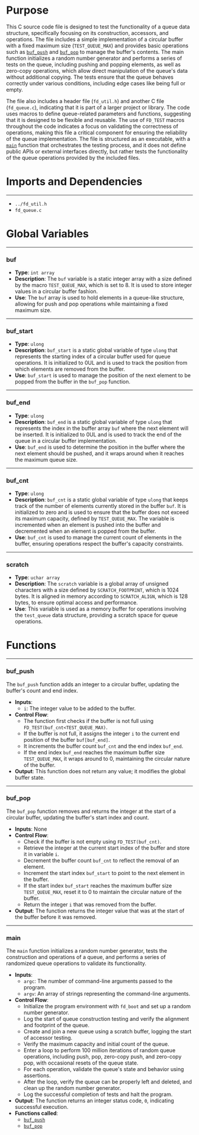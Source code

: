 # Purpose
This C source code file is designed to test the functionality of a queue data structure, specifically focusing on its construction, accessors, and operations. The file includes a simple implementation of a circular buffer with a fixed maximum size (`TEST_QUEUE_MAX`) and provides basic operations such as [`buf_push`](#buf_push) and [`buf_pop`](#buf_pop) to manage the buffer's contents. The main function initializes a random number generator and performs a series of tests on the queue, including pushing and popping elements, as well as zero-copy operations, which allow direct manipulation of the queue's data without additional copying. The tests ensure that the queue behaves correctly under various conditions, including edge cases like being full or empty.

The file also includes a header file (`fd_util.h`) and another C file (`fd_queue.c`), indicating that it is part of a larger project or library. The code uses macros to define queue-related parameters and functions, suggesting that it is designed to be flexible and reusable. The use of `FD_TEST` macros throughout the code indicates a focus on validating the correctness of operations, making this file a critical component for ensuring the reliability of the queue implementation. The file is structured as an executable, with a [`main`](#main) function that orchestrates the testing process, and it does not define public APIs or external interfaces directly, but rather tests the functionality of the queue operations provided by the included files.
# Imports and Dependencies

---
- `../fd_util.h`
- `fd_queue.c`


# Global Variables

---
### buf
- **Type**: `int array`
- **Description**: The `buf` variable is a static integer array with a size defined by the macro `TEST_QUEUE_MAX`, which is set to 8. It is used to store integer values in a circular buffer fashion.
- **Use**: The `buf` array is used to hold elements in a queue-like structure, allowing for push and pop operations while maintaining a fixed maximum size.


---
### buf\_start
- **Type**: `ulong`
- **Description**: `buf_start` is a static global variable of type `ulong` that represents the starting index of a circular buffer used for queue operations. It is initialized to 0UL and is used to track the position from which elements are removed from the buffer.
- **Use**: `buf_start` is used to manage the position of the next element to be popped from the buffer in the `buf_pop` function.


---
### buf\_end
- **Type**: `ulong`
- **Description**: `buf_end` is a static global variable of type `ulong` that represents the index in the buffer array `buf` where the next element will be inserted. It is initialized to 0UL and is used to track the end of the queue in a circular buffer implementation.
- **Use**: `buf_end` is used to determine the position in the buffer where the next element should be pushed, and it wraps around when it reaches the maximum queue size.


---
### buf\_cnt
- **Type**: `ulong`
- **Description**: `buf_cnt` is a static global variable of type `ulong` that keeps track of the number of elements currently stored in the buffer `buf`. It is initialized to zero and is used to ensure that the buffer does not exceed its maximum capacity, defined by `TEST_QUEUE_MAX`. The variable is incremented when an element is pushed into the buffer and decremented when an element is popped from the buffer.
- **Use**: `buf_cnt` is used to manage the current count of elements in the buffer, ensuring operations respect the buffer's capacity constraints.


---
### scratch
- **Type**: `uchar array`
- **Description**: The `scratch` variable is a global array of unsigned characters with a size defined by `SCRATCH_FOOTPRINT`, which is 1024 bytes. It is aligned in memory according to `SCRATCH_ALIGN`, which is 128 bytes, to ensure optimal access and performance.
- **Use**: This variable is used as a memory buffer for operations involving the `test_queue` data structure, providing a scratch space for queue operations.


# Functions

---
### buf\_push<!-- {{#callable:buf_push}} -->
The `buf_push` function adds an integer to a circular buffer, updating the buffer's count and end index.
- **Inputs**:
    - `i`: The integer value to be added to the buffer.
- **Control Flow**:
    - The function first checks if the buffer is not full using `FD_TEST(buf_cnt<TEST_QUEUE_MAX)`.
    - If the buffer is not full, it assigns the integer `i` to the current end position of the buffer `buf[buf_end]`.
    - It increments the buffer count `buf_cnt` and the end index `buf_end`.
    - If the end index `buf_end` reaches the maximum buffer size `TEST_QUEUE_MAX`, it wraps around to 0, maintaining the circular nature of the buffer.
- **Output**: This function does not return any value; it modifies the global buffer state.


---
### buf\_pop<!-- {{#callable:buf_pop}} -->
The `buf_pop` function removes and returns the integer at the start of a circular buffer, updating the buffer's start index and count.
- **Inputs**: None
- **Control Flow**:
    - Check if the buffer is not empty using `FD_TEST(buf_cnt)`.
    - Retrieve the integer at the current start index of the buffer and store it in variable `i`.
    - Decrement the buffer count `buf_cnt` to reflect the removal of an element.
    - Increment the start index `buf_start` to point to the next element in the buffer.
    - If the start index `buf_start` reaches the maximum buffer size `TEST_QUEUE_MAX`, reset it to 0 to maintain the circular nature of the buffer.
    - Return the integer `i` that was removed from the buffer.
- **Output**: The function returns the integer value that was at the start of the buffer before it was removed.


---
### main<!-- {{#callable:main}} -->
The `main` function initializes a random number generator, tests the construction and operations of a queue, and performs a series of randomized queue operations to validate its functionality.
- **Inputs**:
    - `argc`: The number of command-line arguments passed to the program.
    - `argv`: An array of strings representing the command-line arguments.
- **Control Flow**:
    - Initialize the program environment with `fd_boot` and set up a random number generator.
    - Log the start of queue construction testing and verify the alignment and footprint of the queue.
    - Create and join a new queue using a scratch buffer, logging the start of accessor testing.
    - Verify the maximum capacity and initial count of the queue.
    - Enter a loop to perform 100 million iterations of random queue operations, including push, pop, zero-copy push, and zero-copy pop, with occasional resets of the queue state.
    - For each operation, validate the queue's state and behavior using assertions.
    - After the loop, verify the queue can be properly left and deleted, and clean up the random number generator.
    - Log the successful completion of tests and halt the program.
- **Output**: The function returns an integer status code, `0`, indicating successful execution.
- **Functions called**:
    - [`buf_push`](#buf_push)
    - [`buf_pop`](#buf_pop)


